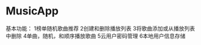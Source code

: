 # MusicApp
基本功能：
  1榜单随机歌曲推荐
  2创建和删除播放列表
  3将歌曲添加或从播放列表中删除
  4单曲，随机，和顺序播放歌曲
  5云用户密码管理
  6本地用户信息存储
